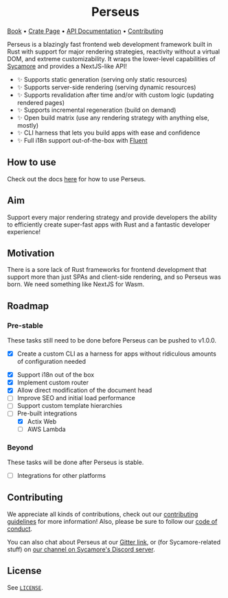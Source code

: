 <h1 style="text-align: center;">Perseus</h1>

[Book][book] • [Crate Page][crate] • [API Documentation][docs] • [Contributing][contrib]

Perseus is a blazingly fast frontend web development framework built in Rust with support for major rendering strategies, reactivity without a virtual DOM, and extreme customizability. It wraps the lower-level capabilities of [Sycamore](https://github.com/sycamore-rs/sycamore) and provides a NextJS-like API!

-   ✨ Supports static generation (serving only static resources)
-   ✨ Supports server-side rendering (serving dynamic resources)
-   ✨ Supports revalidation after time and/or with custom logic (updating rendered pages)
-   ✨ Supports incremental regeneration (build on demand)
-   ✨ Open build matrix (use any rendering strategy with anything else, mostly)
-   ✨ CLI harness that lets you build apps with ease and confidence
-   ✨ Full i18n support out-of-the-box with [Fluent](https://projectfluent.org)

## How to use

Check out the docs [here](https://arctic-hen7.github.io/perseus) for how to use Perseus.

## Aim

Support every major rendering strategy and provide developers the ability to efficiently create super-fast apps with Rust and a fantastic developer experience!

## Motivation

There is a sore lack of Rust frameworks for frontend development that support more than just SPAs and client-side rendering, and so Perseus was born. We need something like NextJS for Wasm.

## Roadmap

### Pre-stable

These tasks still need to be done before Perseus can be pushed to v1.0.0.

-   [x] Create a custom CLI as a harness for apps without ridiculous amounts of configuration needed

*   [x] Support i18n out of the box
*   [x] Implement custom router
*   [x] Allow direct modification of the document head
*   [ ] Improve SEO and initial load performance
*   [ ] Support custom template hierarchies
*   [ ] Pre-built integrations
    -   [x] Actix Web
    -   [ ] AWS Lambda

### Beyond

These tasks will be done after Perseus is stable.

-   [ ] Integrations for other platforms

## Contributing

We appreciate all kinds of contributions, check out our [contributing guidelines](./CONTRIBUTING.md) for more information! Also, please be sure to follow our [code of conduct](./CODE_OF_CONDUCT.md).

You can also chat about Perseus at our [Gitter link](https://gitter.im/perseus-framework/community), or (for Sycamore-related stuff) on [our channel on Sycamore's Discord server](https://discord.com/channels/820400041332179004/883168134331256892).

## License

See [`LICENSE`](./LICENSE).

[book]: https://arctic-hen7.github.io/perseus
[crate]: https://crates.io/crates/perseus
[docs]: https://docs.rs/perseus
[contrib]: ./CONTRIBUTING.md
